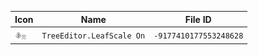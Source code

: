 | Icon | Name | File ID |
| ---  | ---  | ---     |
| ![](TreeEditor.LeafScale%20On.png) | `TreeEditor.LeafScale On` | `-9177410177553248628` |
